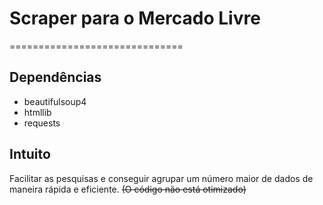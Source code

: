 # Scraper para o Mercado Livre
==============================

## Dependências
* beautifulsoup4
* htmllib
* requests

## Intuito
Facilitar as pesquisas e conseguir agrupar um número maior de dados de maneira rápida e eficiente.
~~(O código não está otimizado)~~
